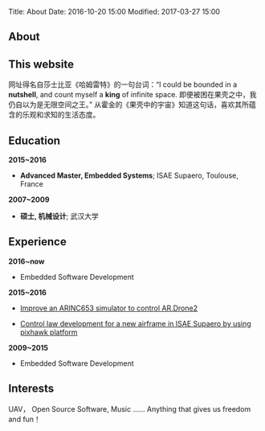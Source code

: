 Title: About
Date: 2016-10-20 15:00
Modified: 2017-03-27 15:00


About
-----


This website
------------
网址得名自莎士比亚《哈姆雷特》的一句台词：“I could be bounded in a **nutshell**, and count myself a **king** of infinite space. 即便被困在果壳之中，我仍自以为是无限空间之王。” 从霍金的《果壳中的宇宙》知道这句话，喜欢其所蕴含的乐观和求知的生活态度。



Education
---------

**2015~2016**

* **Advanced Master, Embedded Systems**; ISAE Supaero, Toulouse, France
	  	 
**2007~2009**

*   **硕士, 机械设计**; 武汉大学


Experience
----------

**2016~now** 

* Embedded Software Development

**2015~2016**

* [Improve an ARINC653 simulator to control AR.Drone2](https://github.com/oneWayOut/ArDroneARINC653)

* [Control law development for a new airframe in ISAE Supaero by using pixhawk platform](https://github.com/oneWayOut/Firmware/tree/caidev)

**2009~2015** 

* Embedded Software Development

Interests
--------------------
UAV， Open Source Software, Music …… Anything that gives us freedom and fun！


